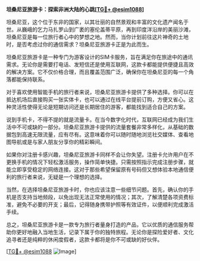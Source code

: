 **坦桑尼亚旅游卡：探索非洲大陆的心跳[[TG💪+ @esim1088](https://t.me/s/esim1088)]**

坦桑尼亚，这个位于东非的国家，以其壮丽的自然景观和丰富的文化遗产闻名于世。从巍峨的乞力马扎罗山到广袤的塞伦盖蒂平原，再到印度洋沿岸的美丽沙滩，坦桑尼亚是每一位旅行者心中的梦想之地。然而，当你计划前往这片神奇的土地时，是否考虑过你的通信需求？坦桑尼亚旅游卡正是为此而生。

坦桑尼亚旅游卡是一种专门为游客设计的SIM卡服务，旨在满足你在旅途中的通讯需求。无论你是需要打电话、发短信还是使用互联网，这款卡都能提供便捷且高效的解决方案。它不仅价格合理，而且覆盖范围广泛，确保你在坦桑尼亚的每一个角落都能保持联系。

对于喜欢使用智能手机的旅行者来说，坦桑尼亚旅游卡提供了多种选择。你可以在抵达机场后直接购买一张实体卡，也可以通过在线平台提前订购，方便又省心。这种灵活性使得无论是短期访问还是长期居住的游客，都能找到适合自己的方案。

说到手机卡，不得不提的就是流量卡。在当今数字化时代，互联网已经成为我们生活中不可或缺的一部分。坦桑尼亚旅游卡提供的流量套餐非常多样化，从基础的数据包到高速无限流量，应有尽有。这意味着你可以随时随地浏览社交媒体、查看地图导航或是与家人朋友分享你的精彩瞬间。

如果你对注册卡感兴趣，坦桑尼亚旅游卡同样不会让你失望。注册卡允许用户在不更换手机的情况下轻松激活服务，操作简单快捷。只需按照指示完成注册步骤，就能立即享受稳定的网络连接。这对于那些希望保留原有号码但又想体验本地通信便利的旅行者来说，无疑是一个理想的选择。

当然，在选择坦桑尼亚旅游卡时，你也应该注意一些细节问题。首先，确认你的手机是否支持当地频段，以免出现无法正常使用的情况；其次，了解清楚各项资费标准，避免不必要的开支；最后，记得随身携带护照等有效证件，以便顺利完成激活手续。

总之，坦桑尼亚旅游卡是一款专为旅行者量身打造的产品，它以优质的通信服务帮助你更好地融入当地生活，记录下属于你的独特旅程。无论你是探险爱好者、文化追寻者还是纯粹的休闲度假者，这款卡都将是你不可或缺的好伙伴。

[[TG💪+ @esim1088](https://t.me/s/esim1088) ![Image](https://i.postimg.cc/4NQfJmqS/Snipaste-2025-05-13-00-14-12.png)]